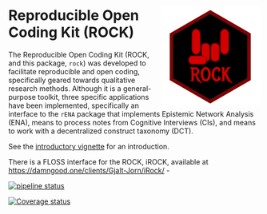 
# <img src='img/rock-logo-400.png' align="right" height="200" /> Reproducible Open Coding Kit (ROCK)

The Reproducible Open Coding Kit (ROCK, and this package, `rock`)
was developed to facilitate reproducible and open coding, specifically
geared towards qualitative research methods. Although it is a
general-purpose toolkit, three specific applications have been
implemented, specifically an interface to the `rENA` package that
implements Epistemic Network Analysis (ENA), means to process notes
from Cognitive Interviews (CIs), and means to work with a decentralized
construct taxonomy (DCT).

See the [introductory vignette](https://r-packages.gitlab.io/rock/articles/introduction_to_rock.html) for an introduction.

There is a FLOSS interface for the ROCK, iROCK, available at https://damngood.one/clients/Gjalt-Jorn/iRock/ - 

<!-- [![Travis build status](https://travis-ci.org/Matherion/rock.svg?branch=master)](https://travis-ci.org/Matherion/rock) -->

[![pipeline status](https://gitlab.com/r-packages/rock/badges/master/pipeline.svg)](https://gitlab.com/r-packages/rock/commits/master)
 
[![Coverage status](https://codecov.io/gl/r-packages/rock/branch/master/graph/badge.svg)](https://codecov.io/gl/r-packages/rock?branch=master)

